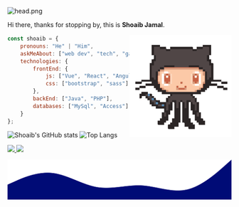 ![head.png](https://www.propweb.in/assets/img/header.png)

Hi there, thanks for stopping by, this is **Shoaib Jamal**.

<img align='right' src="https://raw.githubusercontent.com/iCharlesZ/FigureBed/master/img/octocat.gif" width="230">

```javascript
const shoaib = {
    pronouns: "He" | "Him",
    askMeAbout: ["web dev", "tech", "game dev", "cyber sec."],
    technologies: {
        frontEnd: {
            js: ["Vue", "React", "Angular"],
            css: ["bootstrap", "sass"]
        },
        backEnd: ["Java", "PHP"],
        databases: ["MySql", "Access"],
    }
};
```

![Shoaib's GitHub stats](https://github-readme-stats.vercel.app/api?username=shoaib-jamal&show_icons=true&theme=radical)
![Top Langs](https://github-readme-stats.vercel.app/api/top-langs/?username=shoaib-jamal&layout=compact)

<a href="https://github.com/shoaib-jamal">
  <img src="https://img.shields.io/github/followers/shoaib-jamal">
</a>
<a href="https://github.com/shoaib-jamal">
   <img src="https://komarev.com/ghpvc/?username=shoaib-jamal">
</a>

![bottom.png](https://raw.githubusercontent.com/iCharlesZ/FigureBed/master/img/readme-bottom.png)
